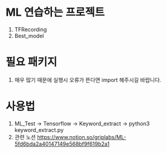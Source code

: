 # ML 연습하는 프로젝트
1. TFRecording
2. Best_model

# 필요 패키지
1. 매우 많기 때문에 실행시 오류가 뜬다면 import 해주시길 바랍니다.

# 사용법
1. ML_Test -> Tensorflow -> Keyword_extract -> python3 keyword_extract.py
2. 관련 노션 https://www.notion.so/griplabs/ML-5fd6bda2a40147149e568bf9f619b2a1

